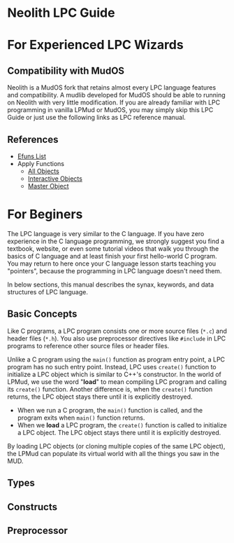 Neolith LPC Guide
=================
# For Experienced LPC Wizards

## Compatibility with MudOS
Neolith is a MudOS fork that retains almost every LPC language features and compatibility. A mudlib developed for MudOS should be able to running on Neolith with very little modification. If you are already familiar with LPC programming in vanilla LPMud or MudOS, you may simply skip this LPC Guide or just use the following links as
LPC reference manual.

## References
- [Efuns List](/docs/manual/efuns.md)
- Apply Functions
  - [All Objects](/docs/applies/all-objects.md)
  - [Interactive Objects](/docs/applies/interactive-objects.md)
  - [Master Object](/docs/applies/master-object.md)

# For Beginers
The LPC language is very similar to the C language.
If you have zero experience in the C language programming, we strongly suggest you find a textbook, website, or even some tutorial videos that walk you through the basics of C language and at least finish your first hello-world C program.
You may return to here once your C language lesson starts teaching you "pointers", because the programming in LPC language doesn't need them.

In below sections, this manual describes the synax, keywords, and data structures of LPC language.

## Basic Concepts
Like C programs, a LPC program consists one or more source files (`*.c`) and header files (`*.h`).
You also use preprocessor directives like `#include` in LPC programs to reference other source files or header files.

Unlike a C program using the `main()` function as program entry point, a LPC program has no such entry point.
Instead, LPC uses `create()` function to initialize a LPC object which is similar to C++'s constructor.
In the world of LPMud, we use the word "**load**" to mean compiling LPC program and calling its `create()` function.
Another difference is, when the `create()` function returns, the LPC object stays there until it is explicitly destroyed.

- When we run a C program, the `main()` function is called, and the program exits when `main()` function returns.
- When we **load** a LPC program, the `create()` function is called to initialize a LPC object. The LPC object stays there until it is explicitly destroyed.

By loading LPC objects (or cloning multiple copies of the same LPC object), the LPMud can populate its virtual world with all the things you saw in the MUD.

## Types
## Constructs
## Preprocessor
